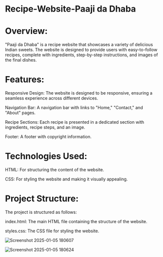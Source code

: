 # Recipe-Website-Paaji da Dhaba

# Overview:

"Paaji da Dhaba" is a recipe website that showcases a variety of delicious Indian sweets. The website is designed to provide users with easy-to-follow recipes, complete with ingredients, step-by-step instructions, and images of the final dishes.


# Features:

Responsive Design: The website is designed to be responsive, ensuring a seamless experience across different devices.

Navigation Bar: A navigation bar with links to "Home," "Contact," and "About" pages.

Recipe Sections: Each recipe is presented in a dedicated section with ingredients, recipe steps, and an image.

Footer: A footer with copyright information.


# Technologies Used:

HTML: For structuring the content of the website.

CSS: For styling the website and making it visually appealing.


# Project Structure:

The project is structured as follows:

index.html: The main HTML file containing the structure of the website.

styles.css: The CSS file for styling the website.

![Screenshot 2025-01-05 180607](https://github.com/user-attachments/assets/addb7b8b-9d9b-476f-a8e8-82399e064073)

![Screenshot 2025-01-05 180624](https://github.com/user-attachments/assets/7f2aeea2-6305-4376-8cb3-c5f4feb5a64a)
